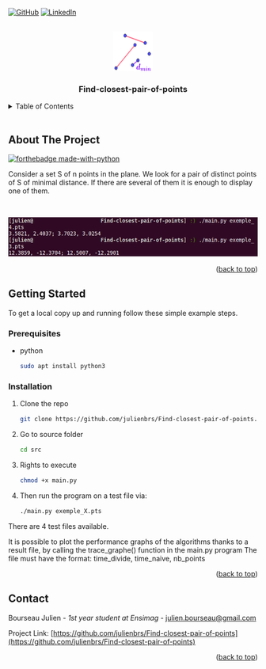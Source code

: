 <a name="readme-top"></a>
[![GitHub](https://img.shields.io/badge/github-%23121011.svg?style=for-the-badge&logo=github&logoColor=white)](https://github.com/julienbrs)
[![LinkedIn][linkedin-shield]][linkedin-url]

<!-- PROJECT LOGO -->
<br />
<div align="center">
  <a href="https://github.com/julienbrs/Find-closest-pair-of-points">
    <img src="images/logo.png" alt="Logo" width="80" height="80">
  </a>

<h3 align="center">Find-closest-pair-of-points</h3>
  </p>
</div>

<!-- TABLE OF CONTENTS -->
<details>
  <summary>Table of Contents</summary>
  <ol>
    <li>
      <a href="#about-the-project">About The Project</a>
    </li>
    <li>
      <a href="#getting-started">Getting Started</a>
      <ul>
        <li><a href="#prerequisites">Prerequisites</a></li>
        <li><a href="#installation">Installation</a></li>
      </ul>
    </li>
    <li><a href="#contact">Contact</a></li>
  </ol>
</details>

<br />


<!-- ABOUT THE PROJECT -->
## About The Project
[![forthebadge made-with-python](http://ForTheBadge.com/images/badges/made-with-python.svg)](https://www.python.org/)

Consider a set S of n points in the plane. We look for a
pair of distinct points of S of minimal distance. If there are several of them it is enough to display one of them.

<br />

![Product Name Screen Shot](images/screen.png)


<p align="right">(<a href="#readme-top">back to top</a>)</p>



<!-- GETTING STARTED -->
## Getting Started

To get a local copy up and running follow these simple example steps.

### Prerequisites


* python
  ```sh
  sudo apt install python3
  ```

### Installation

1. Clone the repo
   ```sh
   git clone https://github.com/julienbrs/Find-closest-pair-of-points.git
   ```
3. Go to source folder
   ```sh
   cd src
   ```
3. Rights to execute
   ```sh
   chmod +x main.py
   ```
4. Then run the program on a test file via:
   ```sh
   ./main.py exemple_X.pts
   ```

There are 4 test files available.

It is possible to plot the performance graphs of the algorithms thanks to a result file, by calling the trace_graphe() function in the main.py program 
The file must have the format: time_divide, time_naive, nb_points

<p align="right">(<a href="#readme-top">back to top</a>)</p>



<!-- CONTACT -->
## Contact

Bourseau Julien - *1st year student at Ensimag* - julien.bourseau@gmail.com

Project Link: [https://github.com/julienbrs/Find-closest-pair-of-points](https://github.com/julienbrs/Find-closest-pair-of-points)

<p align="right">(<a href="#readme-top">back to top</a>)</p>


[linkedin-shield]: https://img.shields.io/badge/-LinkedIn-black.svg?style=for-the-badge&logo=linkedin&colorB=555
[linkedin-url]: https://www.linkedin.com/in/julien-bourseau-ba2239228
